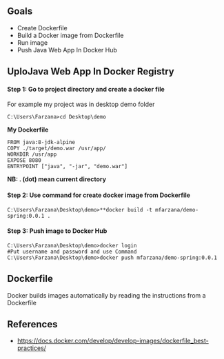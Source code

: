 ## Goals
- Create Dockerfile 
- Build a Docker image from Dockerfile
- Run image
-  Push Java Web App In Docker Hub

## UploJava Web App In Docker Registry
#### Step 1: Go to project directory and create a docker file 
 For example my project was in desktop demo folder
  ```
  C:\Users\Farzana>cd Desktop\demo
  ```
  **My  Dockerfile** 
	
	FROM java:8-jdk-alpine
	COPY ./target/demo.war /usr/app/
	WORKDIR /usr/app
	EXPOSE 8080
	ENTRYPOINT ["java", "-jar", "demo.war"]
	
 **NB:  . (dot) mean current directory** 
####  Step 2: Use command for create docker image from Dockerfile
 ```
 C:\Users\Farzana\Desktop\demo>**docker build -t mfarzana/demo-spring:0.0.1 . 
 ```

#### Step 3: Push image to Docker Hub
```
C:\Users\Farzana\Desktop\demo>docker login 
#Put username and password and use Command
C:\Users\Farzana\Desktop\demo>docker push mfarzana/demo-spring:0.0.1
 ```
 
  


## Dockerfile
Docker builds images automatically by reading the instructions from a Dockerfile


## References
- https://docs.docker.com/develop/develop-images/dockerfile_best-practices/

<!--stackedit_data:
eyJoaXN0b3J5IjpbLTc4MDIwNzgyMCwtMjExNDE0NzcwMiw4MT
I2ODczOTYsNzU2NzU2MTk3LC0yMDczODAyMzE2LDEyNDg0MDQ5
ODMsNjIzMDQwNjMzLDgxNDA5NTk5NiwxMjM4NTQ2NzYsLTEzMD
U0MDE3ODMsLTM1NjQ0MjAzOCw0MjI1NTAyOV19
-->